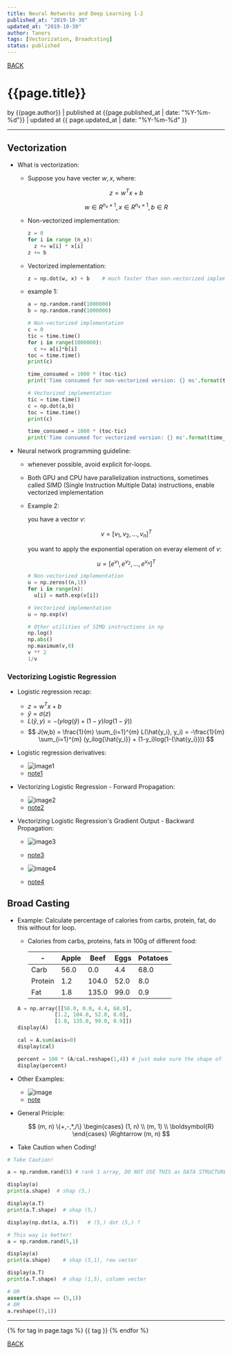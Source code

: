 ```yaml
---
title: Neural Networks and Deep Learning 1-2
published_at: "2019-10-30"
updated_at: "2019-10-30"
author: Taners
tags: [Vectorization, Broadcsting]
status: published
---
```


[BACK](../)

# {{page.title}}

by {{page.author}} |
published at {{page.published_at | date: "%Y-%m-%d"}} |
updated at {{ page.updated_at | date: "%Y-%m-%d" }}

---
## Vectorization

- What is vectorization:
  - Suppose you have vecter $w, x$, where:
  
    $$ z = {w^T}  {x} + b $$

    $$ w \in R^{n_x \times 1}, x \in R^{n_x \times 1}, b \in R $$

  - Non-vectorized implementation:

    ```python
    z = 0
    for i in range (n_x):
      z += w[i] * x[i]
    z += b
    ```
  
  - Vectorized implementation:

    ```python
    z = np.dot(w, x) + b    # much faster than non-vectorized implementation
    ```
  - example 1:

    ```python
    a = np.random.rand(1000000)
    b = np.random.rand(1000000)

    # Non-vectorized implementation
    c = 0
    tic = time.time()
    for i in range(1000000):
      c += a[i]*b[i]
    toc = time.time()
    print(c)

    time_consumed = 1000 * (toc-tic)
    print('Time consumed for non-vectorized version: {} ms'.format(time_consumed))

    # Vectorized implementation
    tic = time.time()
    c = np.dot(a,b)
    toc = time.time()
    print(c)

    time_consumed = 1000 * (toc-tic)
    print('Time consumed for vectorized version: {} ms'.format(time_consumed))
    ```

- Neural network programming guideline:
  
  - whenever possible, avoid explicit for-loops.

  - Both GPU and CPU have parallelization instructions, sometimes called SIMD (Single Instruction Multiple Data) instructions, enable vectorized implementation

  - Example 2:

    you have a vector $v$:

    $$ v = [v_1, v_2, ..., v_n]^T $$
  
    you want to apply the exponential operation on everay element of $v$:

    $$ u = [e^{v_1}, e^{v_2}, ..., e^{v_n}]^T $$
  
    ```python
    # Non-vectorized implementation
    u = np.zeros((n,1))
    for i in range(n):
      u[i] = math.exp(v[i])

    # Vectorized implementation
    u = np.exp(v)

    # Other utilities of SIMD instructions in np
    np.log()
    np.abs()
    np.maximum(v,0)
    v ** 2
    1/v 
    ```

### Vectorizing Logistic Regression

- Logistic regression recap:
  - $z = w^T x + b$
  - $\hat{y} = \sigma (z)$
  - $L(\hat{y}, y) = -(ylog(\hat{y}) + (1-y)log(1-\hat{y}))$
  - $$ J(w,b) = \frac{1}{m} \sum_{i=1}^{m} L(\hat{y_i}, y_i) = -\frac{1}{m} \sum_{i=1}^{m} (y_ilog{\hat{y_i}} + (1-y_i)log(1-{\hat{y_i}})) $$

- Logistic regression derivatives:

  - ![image1](https://www.diigo.com/file/image/bbosbraozocqsodpodzdsrpsepo/More+Vectorization+Examples+-+deeplearning.ai+%7C+Coursera.jpg?k=8550d825b09541f5a2bdd99f74927fed)
  - [note1](https://diigo.com/0fv2cl)

- Vectorizing Logistic Regression - Forward Propagation:

  - ![image2](https://www.diigo.com/file/image/bbosbraozocqsodccazdsrpsedd/Vectorizing+Logistic+Regression+-+deeplearning.ai+%7C+Coursera.jpg?k=b8a42fdb375179f466c36a0a8d8415f5)
  - [note2](https://diigo.com/0fue8n)

- Vectorizing Logistic Regression's Gradient Output - Backward Propagation:
  
  - ![image3](https://www.diigo.com/file/image/bbosbraozocraqoaeqzdsrqpsca/Vectorizing+Logistic+Regression%27s+Gradient+Output+-+deeplearning.ai+%7C+Coursera.jpg?k=b14f2a9220252eb0869cf7d27b1fe643)
  - [note3](https://diigo.com/0fumtx)

  - ![image4](https://www.diigo.com/file/image/bbosbraozocraqodrrzdsrqpsep/Vectorizing+Logistic+Regression%27s+Gradient+Output+-+deeplearning.ai+%7C+Coursera.jpg?k=1f99b49fc210bcd569139c6bf9f87c56)
  - [note4](https://diigo.com/0fumuq)


## Broad Casting

- Example: Calculate percentage of calories from carbs, protein, fat, do this without for loop.

  - Calories from carbs, proteins, fats in 100g of different food:

    -|Apple|Beef|Eggs|Potatoes
    -|-|-|-|-
    Carb|56.0|0.0|4.4|68.0
    Protein|1.2|104.0|52.0|8.0
    Fat|1.8|135.0|99.0|0.9

  ```python
  A = np.array([[56.0, 0.0, 4.4, 68.0],
              [1.2, 104.0, 52.0, 8.0],
              [1.8, 135.0, 99.0, 0.9]])
  display(A)

  cal = A.sum(axis=0)
  display(cal)

  percent = 100 * (A/cal.reshape(1,4)) # just make sure the shape of cal
  display(percent)
  ```

- Other Examples:

  - ![image](https://www.diigo.com/file/image/bbosbraozocraracpczdsrqqbdb/Broadcasting+in+Python+-+deeplearning.ai+%7C+Coursera.jpg?k=423083dc61841050daf6071e128363ee)
  - [note](https://diigo.com/0funaz)

- General Priciple:
  
  $$ (m, n) \{+,-,*,/\}
  \begin{cases}
    (1, n) \\
    (m, 1) \\
    \boldsymbol{R}
  \end{cases}
  \Rightarrow (m, n)
  $$

- Take Caution when Coding!

```python
# Take Caution!

a = np.random.rand(5) # rank 1 array, DO NOT USE THIS as DATA STRUCTURE!

display(a)
print(a.shape)  # shap (5,)

display(a.T)
print(a.T.shape)  # shap (5,)

display(np.dot(a, a.T))   # (5,) dot (5,) ?

# This way is better!
a = np.random.rand(5,1)

display(a)
print(a.shape)    # shap (5,1), row vecter

display(a.T)
print(a.T.shape)  # shap (1,5), column vecter

# OR
assert(a.shape == (5,1))
# OR 
a.reshape((5,1))
```
---

{% for tag in page.tags %}
  {{ tag }}
{% endfor %}

[BACK](../)